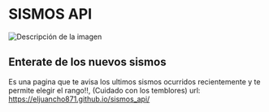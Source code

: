 # SISMOS API

![Descripción de la imagen](https://images.vexels.com/media/users/3/157970/isolated/preview/c156b4270aea292b9b335dd463ea17eb-icono-de-planeta-tierra-icono-de-tierra.png)

## Enterate de los nuevos sismos
Es una pagina que te avisa los ultimos sismos ocurridos recientemente y te permite elegir el rango!!, (Cuidado con los temblores)
url: https://eljuancho871.github.io/sismos_api/
